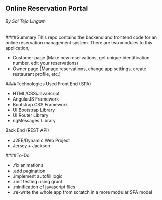 ## Online Reservation Portal
###### By Sai Teja Lingam

####Summary
This repo contains the backend and frontend code for an online reservation management system. There are two modules to this application,
- Customer page (Make new reservations, get unique identification number, edit your reservations)
- Owner page (Manage reservations, change app settings, create restaurant profile, etc.)


####Technologies Used
Front End (SPA)

- HTML/CSS/JavaScript
- AngularJS Framework
- Bootstrap CSS Framework
- UI Bootstrap Library
- UI Router Library
- ngMessages Library

Back End (REST API)

- J2EE/Dynamic Web Project
- Jersey + Jackson

####To-Do

- .fix animations
- .add pagination
- .implement autofill logic
- .unit testing using grunt
- .minification of javascript files
- .re-write the whole app from scratch in a more modular SPA model
